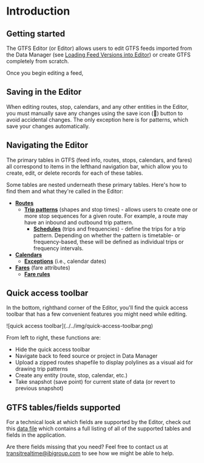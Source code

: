 # Introduction

## Getting started

The GTFS Editor (or Editor) allows users to edit GTFS feeds imported from the Data Manager (see [Loading Feed Versions into Editor](../../user/managing-projects-feeds/#loading-feed-versions-into-editor)) or create GTFS completely from scratch.

Once you begin editing a feed,

## Saving in the Editor

When editing routes, stop, calendars, and any other entities in the Editor, you must manually save any changes using the save icon (💾) button to avoid accidental changes. The only exception here is for patterns, which save your changes automatically.

## Navigating the Editor

The primary tables in GTFS (feed info, routes, stops, calendars, and fares) all correspond to items in the lefthand navigation bar, which allow you to create, edit, or delete records for each of these tables.

Some tables are nested underneath these primary tables. Here's how to find them and what they're called in the Editor:

- **[Routes](routes)**
    - **[Trip patterns](patterns)** (shapes and stop times) - allows users to create one or more stop sequences for a given route. For example, a route may have an inbound and outbound trip pattern.
        - **[Schedules](schedules)** (trips and frequencies) - define the trips for a trip pattern. Depending on whether the pattern is timetable- or frequency-based, these will be defined as individual trips or frequency intervals.
- **[Calendars](calendars)**
    - **[Exceptions](calendars/#editing-schedule-exceptions)** (i.e., calendar dates)
- **[Fares](fares)** (fare attributes)
    - **[Fare rules](fares/#fare-rules)**

## Quick access toolbar

In the bottom, righthand corner of the Editor, you'll find the quick access toolbar that has a few convenient features you might need while editing.
<div class="img-center">
![quick access toolbar](../../img/quick-access-toolbar.png)
</div>

From left to right, these functions are:

- Hide the quick access toolbar
- Navigate back to feed source or project in Data Manager
- Upload a zipped routes shapefile to display polylines as a visual aid for drawing trip patterns
- Create any entity (route, stop, calendar, etc.)
- Take snapshot (save point) for current state of data (or revert to previous snapshot)

## GTFS tables/fields supported

For a technical look at which fields are supported by the Editor, check out this [data file](https://github.com/ibi-group/datatools-ui/blob/master/gtfs.yml) which contains a full listing of all of the supported tables and fields in the application.

Are there fields missing that you need? Feel free to contact us at <a href="mailto:transitrealtime@ibigroup.com">transitrealtime@ibigroup.com</a> to see how we might be able to help.
